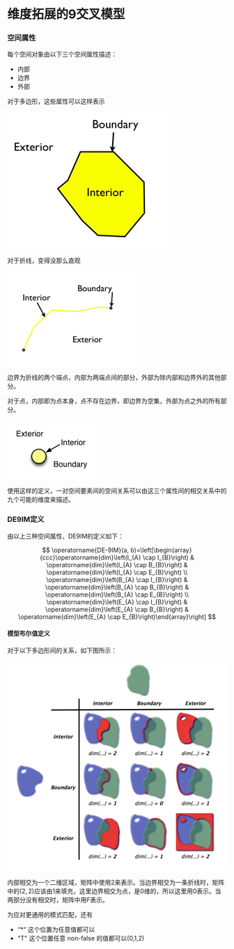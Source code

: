 # 维度拓展的9交叉模型

### 空间属性

每个空间对象由以下三个空间属性描述：

* 内部
* 边界
* 外部

对于多边形，这些属性可以这样表示

![Polygon interior, boundary, and exterior](../assets/de9im1.png)

对于折线，变得没那么直观

![Line interior and boundary](../assets/de9im2.png)

边界为折线的两个端点，内部为两端点间的部分，外部为除内部和边界外的其他部分。

对于点，内部即为点本身，点不存在边界，即边界为空集，外部为点之外的所有部分。

![Point interior](../assets/de9im13.png)

使用这样的定义，一对空间要素间的空间关系可以由这三个属性间的相交关系中的九个可能的维度来描述。

### DE9IM定义

由以上三种空间属性，DE9IM的定义如下：

$$
\operatorname{DE-9IM}(a, b)=\left[\begin{array}{ccc}\operatorname{dim}\left(I_{A} \cap I_{B}\right) & \operatorname{dim}\left(I_{A} \cap B_{B}\right) & \operatorname{dim}\left(I_{A} \cap E_{B}\right) \\ \operatorname{dim}\left(B_{A} \cap I_{B}\right) & \operatorname{dim}\left(B_{A} \cap B_{B}\right) & \operatorname{dim}\left(B_{A} \cap E_{B}\right) \\ \operatorname{dim}\left(E_{A} \cap I_{B}\right) & \operatorname{dim}\left(E_{A} \cap B_{B}\right) & \operatorname{dim}\left(E_{A} \cap E_{B}\right)\end{array}\right]
$$

#### 模型布尔值定义

对于以下多边形间的关系，如下图所示：

![Modelling object interactions](../assets/de9im3.png)

内部相交为一个二维区域，矩阵中使用$2$来表示。当边界相交为一条折线时，矩阵中的$(2,2)$应该由$1$来填充，这里边界相交为点，是$0$维的，所以这里用$0$表示。当两部分没有相交时，矩阵中用$F$表示。

为应对更通用的模式匹配，还有

* “\*“ 这个位置为任意值都可以
* "T" 这个位置任意 non-false 的值都可以\(0,1,2\)


